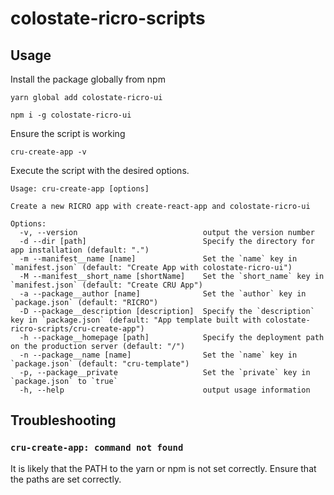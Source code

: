 # colostate-ricro-scripts

## Usage

Install the package globally from npm

```yarn global add colostate-ricro-ui```

```npm i -g colostate-ricro-ui```

Ensure the script is working

```cru-create-app -v```

Execute the script with the desired options.

```
Usage: cru-create-app [options] 

Create a new RICRO app with create-react-app and colostate-ricro-ui

Options:
  -v, --version                            output the version number
  -d --dir [path]                          Specify the directory for app installation (default: ".")
  -m --manifest__name [name]               Set the `name` key in `manifest.json` (default: "Create App with colostate-ricro-ui")
  -M --manifest__short_name [shortName]    Set the `short_name` key in `manifest.json` (default: "Create CRU App")
  -a --package__author [name]              Set the `author` key in `package.json` (default: "RICRO")
  -D --package__description [description]  Specify the `description` key in `package.json` (default: "App template built with colostate-ricro-scripts/cru-create-app") 
  -h --package__homepage [path]            Specify the deployment path on the production server (default: "/")
  -n --package__name [name]                Set the `name` key in `package.json` (default: "cru-template")
  -p, --package__private                   Set the `private` key in `package.json` to `true`
  -h, --help                               output usage information
```

## Troubleshooting

### `cru-create-app: command not found`

It is likely that the PATH to the yarn or npm is not set correctly. Ensure that the paths are set correctly.